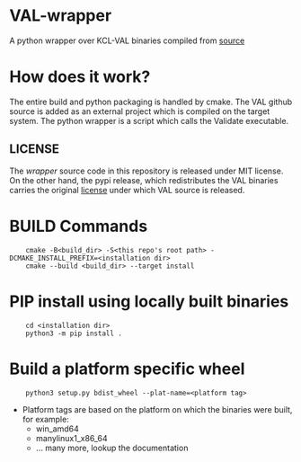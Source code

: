 # VAL-wrapper
A python wrapper over KCL-VAL binaries compiled from [source](https://github.com/KCL-Planning/VAL)

How does it work?
=================

The entire build and python packaging is handled by cmake. The VAL github source is added as an external project which is compiled on the target system. The python wrapper is a script which calls the Validate executable.

LICENSE
-------
The *wrapper* source code in this repository is released under MIT license. On the other hand, the pypi release, which redistributes the VAL binaries carries the original [license](https://github.com/KCL-Planning/VAL/blob/3c7a1f330bdab0ba28a4762bb45c3f06c27fb6d4/LICENSE) under which VAL source is released.

# BUILD Commands

        cmake -B<build_dir> -S<this repo's root path> -DCMAKE_INSTALL_PREFIX=<installation dir>
        cmake --build <build_dir> --target install

# PIP install using locally built binaries

        cd <installation dir>
        python3 -m pip install .

# Build a platform specific wheel
        python3 setup.py bdist_wheel --plat-name=<platform tag>

  - Platform tags are based on the platform on which the binaries were built, for example:
    - win_amd64
    - manylinux1_x86_64
    - ... many more, lookup the documentation